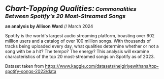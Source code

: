  <font size="+2">***Chart-Topping Qualities:</font>
 <font size="+1">Commonalities Between Spotify's 20 Most-Streamed Songs***</font>
 
**an analysis by Allison Ward** // March 2024

Spotify is the world's largest audio streaming platform, boasting over 602 million users and a catalog of over 100 million songs. With thousands of tracks being uploaded every day, what qualities determine whether or not a song with be a hit? The tempo? The energy? This analysis will examine characteristics of the top 20 most-streamed songs on Spotify as of 2023.


Dataset taken from https://www.kaggle.com/datasets/nelgiriyewithana/top-spotify-songs-2023/data
